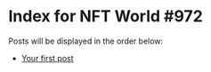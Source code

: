 # Index for NFT World #972
Posts will be displayed in the order below:

- [Your first post](./001-first.md)

